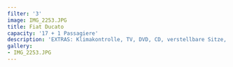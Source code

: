 ```yaml
---
filter: '3'
image: IMG_2253.JPG
title: Fiat Ducato
capacity: '17 + 1 Passagiere'
description: 'EXTRAS: Klimakontrolle, TV, DVD, CD, verstellbare Sitze, Sicherheitsgurt'
gallery:
- IMG_2253.JPG
---
```

